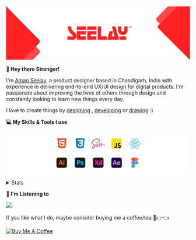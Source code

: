 [![banner](./images/seelay.svg)](https://www.seelay.in)

**👋 Hey there Stranger!**

I'm [Aman Seelay](https://www.seelay.in), a product designer based in Chandigarh, India with experience in delivering end-to-end UX/UI design for digital products. I'm passionate about improving the lives of others through design and constantly looking to learn new things every day.

I love to create things by [designing](https://www.seelay.in/#work) , [developing](https://www.seelay.in/#projects) or [drawing](https://art.seelay.in) :)

**💻 My Skills & Tools I use**

[![banner](./images/skills&tools.svg)](https://www.seelay.in/about)

<details>
  <summary>Stats</summary>

---

<!--START_SECTION:waka-->
![Profile Views](http://img.shields.io/badge/Profile%20Views-2-blue)

**🐱 My GitHub Data** 

> 📦 506.9 kB Used in GitHub's Storage 
 > 
> 🏆 349 Contributions in the Year 2023
 > 
> 💼 Opted to Hire
 > 
> 📜 1 Public Repository 
 > 
> 🔑 45 Private Repository 
 > 
**I'm a Night 🦉** 

```text
🌞 Morning                280 commits         █████░░░░░░░░░░░░░░░░░░░░   18.05 % 
🌆 Daytime                266 commits         ████░░░░░░░░░░░░░░░░░░░░░   17.15 % 
🌃 Evening                466 commits         ████████░░░░░░░░░░░░░░░░░   30.05 % 
🌙 Night                  539 commits         █████████░░░░░░░░░░░░░░░░   34.75 % 
```
📅 **I'm Most Productive on Sunday** 

```text
Monday                   194 commits         ███░░░░░░░░░░░░░░░░░░░░░░   12.51 % 
Tuesday                  273 commits         ████░░░░░░░░░░░░░░░░░░░░░   17.60 % 
Wednesday                145 commits         ██░░░░░░░░░░░░░░░░░░░░░░░   09.35 % 
Thursday                 260 commits         ████░░░░░░░░░░░░░░░░░░░░░   16.76 % 
Friday                   183 commits         ███░░░░░░░░░░░░░░░░░░░░░░   11.80 % 
Saturday                 206 commits         ███░░░░░░░░░░░░░░░░░░░░░░   13.28 % 
Sunday                   290 commits         █████░░░░░░░░░░░░░░░░░░░░   18.70 % 
```


📊 **This Week I Spent My Time On** 

```text
🕑︎ Time Zone: Asia/Kolkata

💬 Programming Languages: 
Other                    3 hrs 57 mins       ██████████████░░░░░░░░░░░   54.92 % 
TypeScript               1 hr 57 mins        ███████░░░░░░░░░░░░░░░░░░   27.25 % 
JSON                     52 mins             ███░░░░░░░░░░░░░░░░░░░░░░   12.07 % 
JavaScript               18 mins             █░░░░░░░░░░░░░░░░░░░░░░░░   04.18 % 
Bash                     5 mins              ░░░░░░░░░░░░░░░░░░░░░░░░░   01.18 % 

🔥 Editors: 
Edge                     3 hrs 56 mins       ██████████████░░░░░░░░░░░   54.80 % 
VS Code                  3 hrs 15 mins       ███████████░░░░░░░░░░░░░░   45.20 % 

💻 Operating System: 
Windows                  7 hrs 11 mins       █████████████████████████   100.00 % 
```

**I Mostly Code in JavaScript** 

```text
JavaScript               32 repos            █████████████████░░░░░░░░   68.09 % 
TypeScript               12 repos            ██████░░░░░░░░░░░░░░░░░░░   25.53 % 
Java                     3 repos             ██░░░░░░░░░░░░░░░░░░░░░░░   06.38 % 
```




 Last Updated on 20/08/2023 06:37:32 UTC
<!--END_SECTION:waka-->

---

 </details>

**🎵 I'm Listening to**

<object data="https://now-play.vercel.app/api/generate?uid=7a17a86e-d6b7-43b5-8d9c-1d6dae42a779" >

  <img src="https://now-play.vercel.app/api/generate?uid=7a17a86e-d6b7-43b5-8d9c-1d6dae42a779" />

</object>

If you like what I do, maybe consider buying me a coffee/tea 🥺👉👈

<a href="https://www.buymeacoffee.com/seelay" target="_blank"><img src="https://cdn.buymeacoffee.com/buttons/v2/default-red.png" alt="Buy Me A Coffee" width="150" ></a>
